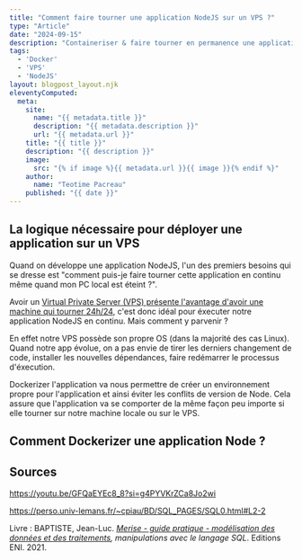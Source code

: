 ```yaml
---
title: "Comment faire tourner une application NodeJS sur un VPS ?"
type: "Article"
date: "2024-09-15"
description: "Containeriser & faire tourner en permanence une application NodeJS"
tags: 
  - 'Docker'
  - 'VPS'
  - 'NodeJS'
layout: blogpost_layout.njk
eleventyComputed:
  meta:
    site:
      name: "{{ metadata.title }}"
      description: "{{ metadata.description }}"
      url: "{{ metadata.url }}"
    title: "{{ title }}"
    description: "{{ description }}"
    image:
      src: "{% if image %}{{ metadata.url }}{{ image }}{% endif %}"
    author:
      name: "Teotime Pacreau"
    published: "{{ date }}"
---
```

## La logique nécessaire pour déployer une application sur un VPS
Quand on développe une application NodeJS, l'un des premiers besoins qui se dresse est "comment puis-je faire tourner cette application en continu même quand mon PC local est éteint ?".

Avoir un [Virtual Private Server (VPS) présente l'avantage d'avoir une machine qui tourner 24h/24](https://www.teotimepacreau.fr/blog/heberger-soi-meme-des-applications/), c'est donc idéal pour éxecuter notre application NodeJS en continu.
Mais comment y parvenir ?

En effet notre VPS possède son propre OS (dans la majorité des cas Linux). Quand notre app évolue, on a pas envie de tirer les derniers changement de code, installer les nouvelles dépendances, faire redémarrer le processus d'éxecution.

Dockerizer l'application va nous permettre de créer un environnement propre pour l'application et ainsi éviter les conflits de version de Node. Cela assure que l'application va se comporter de la même façon peu importe si elle tourner sur notre machine locale ou sur le VPS.

## Comment Dockerizer une application Node ?

## Sources
<https://youtu.be/GFQaEYEc8_8?si=g4PYVKrZCa8Jo2wi>

<https://perso.univ-lemans.fr/~cpiau/BD/SQL_PAGES/SQL0.html#L2-2>

Livre : BAPTISTE, Jean-Luc. *[Merise - guide pratique - modélisation des données et des traitements](https://www.editions-eni.fr/livre/merise-guide-pratique-3e-edition-modelisation-des-donnees-et-des-traitements-manipulations-avec-le-langage-sql-9782409015342), manipulations avec le langage SQL*. Editions ENI. 2021.